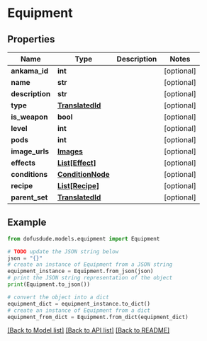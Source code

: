 # Equipment


## Properties

Name | Type | Description | Notes
------------ | ------------- | ------------- | -------------
**ankama_id** | **int** |  | [optional] 
**name** | **str** |  | [optional] 
**description** | **str** |  | [optional] 
**type** | [**TranslatedId**](TranslatedId.md) |  | [optional] 
**is_weapon** | **bool** |  | [optional] 
**level** | **int** |  | [optional] 
**pods** | **int** |  | [optional] 
**image_urls** | [**Images**](Images.md) |  | [optional] 
**effects** | [**List[Effect]**](Effect.md) |  | [optional] 
**conditions** | [**ConditionNode**](ConditionNode.md) |  | [optional] 
**recipe** | [**List[Recipe]**](Recipe.md) |  | [optional] 
**parent_set** | [**TranslatedId**](TranslatedId.md) |  | [optional] 

## Example

```python
from dofusdude.models.equipment import Equipment

# TODO update the JSON string below
json = "{}"
# create an instance of Equipment from a JSON string
equipment_instance = Equipment.from_json(json)
# print the JSON string representation of the object
print(Equipment.to_json())

# convert the object into a dict
equipment_dict = equipment_instance.to_dict()
# create an instance of Equipment from a dict
equipment_from_dict = Equipment.from_dict(equipment_dict)
```
[[Back to Model list]](../README.md#documentation-for-models) [[Back to API list]](../README.md#documentation-for-api-endpoints) [[Back to README]](../README.md)


